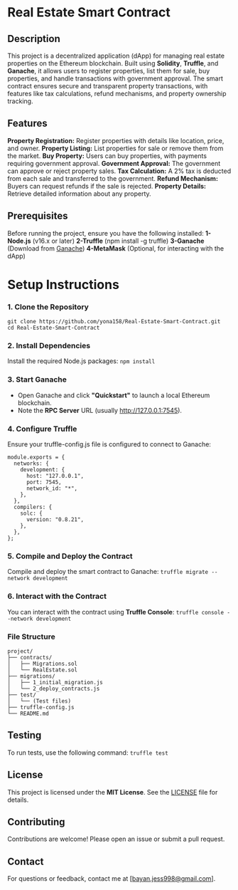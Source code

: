 # Real Estate Smart Contract

## Description
This project is a decentralized application (dApp) for managing real estate properties on the Ethereum blockchain. Built using **Solidity**, **Truffle**, and **Ganache**, it allows users to register properties, list them for sale, buy properties, and handle transactions with government approval. The smart contract ensures secure and transparent property transactions, with features like tax calculations, refund mechanisms, and property ownership tracking.

## Features
**Property Registration:** Register properties with details like location, price, and owner.
**Property Listing:** List properties for sale or remove them from the market.
**Buy Property:** Users can buy properties, with payments requiring government approval.
**Government Approval:** The government can approve or reject property sales.
**Tax Calculation:** A 2% tax is deducted from each sale and transferred to the government.
**Refund Mechanism:** Buyers can request refunds if the sale is rejected.
**Property Details:** Retrieve detailed information about any property.

## Prerequisites
Before running the project, ensure you have the following installed:
**1- Node.js** (v16.x or later)
**2-Truffle** (npm install -g truffle)
**3-Ganache** (Download from [Ganache](https://trufflesuite.com/ganache/))
**4-MetaMask** (Optional, for interacting with the dApp)

# Setup Instructions

### 1. Clone the Repository
```
git clone https://github.com/yona158/Real-Estate-Smart-Contract.git
cd Real-Estate-Smart-Contract
```

### 2. Install Dependencies
Install the required Node.js packages:
```npm install```

### 3. Start Ganache
- Open Ganache and click **"Quickstart"** to launch a local Ethereum blockchain.
- Note the **RPC Server** URL (usually http://127.0.0.1:7545).

### 4. Configure Truffle
Ensure your truffle-config.js file is configured to connect to Ganache:
```
module.exports = {
  networks: {
    development: {
      host: "127.0.0.1",
      port: 7545,
      network_id: "*",
    },
  },
  compilers: {
    solc: {
      version: "0.8.21",
    },
  },
};
```

### 5. Compile and Deploy the Contract
Compile and deploy the smart contract to Ganache:
```truffle migrate --network development```

### 6. Interact with the Contract
You can interact with the contract using **Truffle Console**:
```truffle console --network development```

### File Structure
```
project/
├── contracts/
│   ├── Migrations.sol
│   └── RealEstate.sol
├── migrations/
│   ├── 1_initial_migration.js
│   └── 2_deploy_contracts.js
├── test/
│   └── (Test files)
├── truffle-config.js
└── README.md
```

## Testing
To run tests, use the following command:
```truffle test```

## License
This project is licensed under the **MIT License**. See the [LICENSE](LICENSE) file for details.

## Contributing
Contributions are welcome! Please open an issue or submit a pull request.

## Contact
For questions or feedback, contact me at [bayan.jess998@gmail.com].
